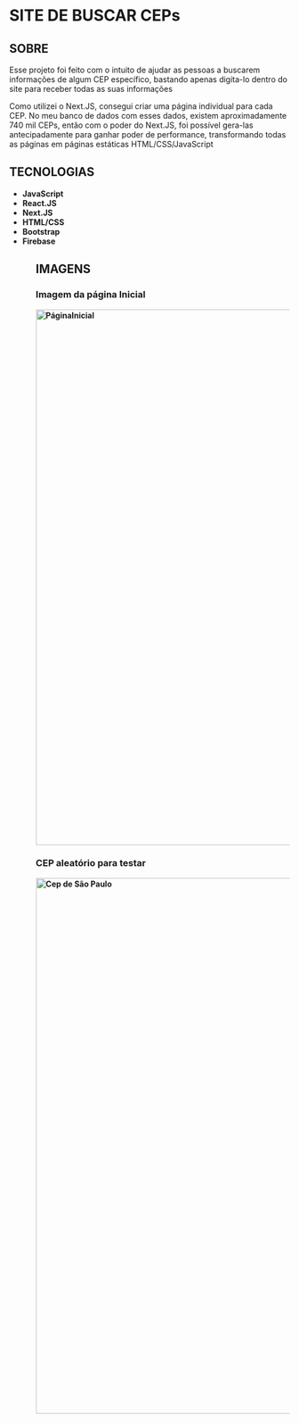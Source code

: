 <h1>SITE DE BUSCAR CEPs</h1>
<h2>SOBRE</h2>
<p>Esse projeto foi feito com o intuito de ajudar as pessoas a buscarem informações de algum CEP específico, bastando 
apenas digita-lo dentro do site para receber todas as suas informações</p>
<p>Como utilizei o Next.JS, consegui criar uma página individual para cada CEP. No meu banco de dados com esses dados, existem aproximadamente 740 mil CEPs, então
com o poder do Next.JS, foi possível gera-las antecipadamente para ganhar poder de performance, transformando todas as páginas em páginas estáticas HTML/CSS/JavaScript</p>
<h2>TECNOLOGIAS</h2>
<ul>
      <li><strong>JavaScript<strong>
      <li><strong>React.JS<strong>
      <li><strong>Next.JS<strong>
      <li><strong>HTML/CSS<strong>
      <li><strong>Bootstrap<strong>
      <li><strong>Firebase<strong>
<ul>
<h2>IMAGENS</h2>
<h3>Imagem da página Inicial</h3>
<img width="960" alt="PáginaInicial" src="https://user-images.githubusercontent.com/108841263/230629208-7b6d6bb3-e910-403d-8a1d-c9abfd7de83d.png">
<h3>CEP aleatório para testar</h3>
<img width="960" alt="Cep de São Paulo" src="https://user-images.githubusercontent.com/108841263/230629775-7866ae86-263c-49cd-8770-cf4a66cc597c.png">
